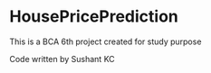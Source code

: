 # HousePricePrediction
This is a BCA 6th project created for study purpose

Code written by
Sushant KC
